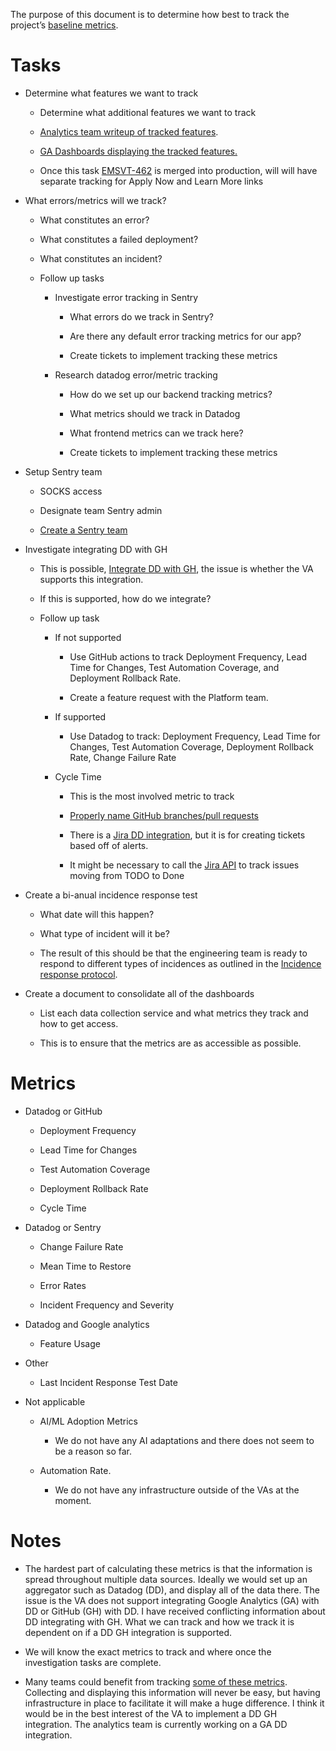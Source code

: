 The purpose of this document is to determine how best to track the project’s [baseline metrics](https://docs.google.com/spreadsheets/d/1thjziKGDsql-H0U7YhAMGI4M5ymZZ3LO8o-0cpD6Yfc/edit?gid=0#gid=0).

# Tasks

*   Determine what features we want to track
    
    *   Determine what additional features we want to track
        
    *   [Analytics team writeup of tracked features](https://docs.google.com/document/d/14jj6wEmqPiPrpMFX2Mq25aW8thvr1l9tbjB-iRe22W4/edit?tab=t.0).
        
    *   [GA Dashboards displaying the tracked features.](https://analytics.google.com/analytics/web/#/analysis/p419143770/edit/elcziEc8RiGSOmpQhEx5OA)
        
    *   Once this task [EMSVT-462](https://jira.devops.va.gov/browse/PTEMSVT-462) is merged into production, will will have separate tracking for Apply Now and Learn More links
        
*   What errors/metrics will we track?
    
    *   What constitutes an error?
        
    *   What constitutes a failed deployment?
        
    *   What constitutes an incident?
        
    *   Follow up tasks
        
        *   Investigate error tracking in Sentry
            
            *   What errors do we track in Sentry?
                
            *   Are there any default error tracking metrics for our app?
                
            *   Create tickets to implement tracking these metrics
                
        *   Research datadog error/metric tracking
            
            *   How do we set up our backend tracking metrics?
                
            *   What metrics should we track in Datadog
                
            *   What frontend metrics can we track here?
                
            *   Create tickets to implement tracking these metrics
                
*   Setup Sentry team
    
    *   SOCKS access
        
    *   Designate team Sentry admin
        
    *   [Create a Sentry team](https://depo-platform-documentation.scrollhelp.site/developer-docs/tracking-application-errors-with-sentry)
        
*   Investigate integrating DD with GH
    
    *   This is possible, [Integrate DD with GH](https://docs.datadoghq.com/integrations/github/), the issue is whether the VA supports this integration.
        
    *   If this is supported, how do we integrate?
        
    *   Follow up task
        
        *   If not supported
            
            *   Use GitHub actions to track Deployment Frequency, Lead Time for Changes, Test Automation Coverage, and Deployment Rollback Rate.
                
            *   Create a feature request with the Platform team.
                
        *   If supported
            
            *   Use Datadog to track: Deployment Frequency, Lead Time for Changes, Test Automation Coverage, Deployment Rollback Rate, Change Failure Rate
                
        *   Cycle Time
            
            *   This is the most involved metric to track
                
            *   [Properly name GitHub branches/pull requests](https://support.atlassian.com/jira-cloud-administration/docs/use-the-github-for-jira-app/)
                
            *   There is a [Jira DD integration](https://docs.datadoghq.com/integrations/jira/), but it is for creating tickets based off of alerts.
                
            *   It might be necessary to call the [Jira API](https://developer.atlassian.com/cloud/jira/platform/rest/v3/api-group-issues/#api-rest-api-3-changelog-bulkfetch-post) to track issues moving from TODO to Done
                
*   Create a bi-anual incidence response test
    
    *   What date will this happen?
        
    *   What type of incident will it be?
        
    *   The result of this should be that the engineering team is ready to respond to different types of incidences as outlined in the [Incidence response protocol](https://depo-platform-documentation.scrollhelp.site/developer-docs/incident-response-documentation-for-application-te).
        
*   Create a document to consolidate all of the dashboards
    
    *   List each data collection service and what metrics they track and how to get access.
        
    *   This is to ensure that the metrics are as accessible as possible.

# Metrics

*   Datadog or GitHub
    
    *   Deployment Frequency
        
    *   Lead Time for Changes
        
    *   Test Automation Coverage
        
    *   Deployment Rollback Rate
        
    *   Cycle Time
        
*   Datadog or Sentry
    
    *   Change Failure Rate
        
    *   Mean Time to Restore
        
    *   Error Rates
        
    *   Incident Frequency and Severity
        
*   Datadog and Google analytics
    
    *   Feature Usage
        
*   Other
    
    *   Last Incident Response Test Date
        
*   Not applicable
    
    *   AI/ML Adoption Metrics
        
        *   We do not have any AI adaptations and there does not seem to be a reason so far.
            
    *   Automation Rate. 
        
        *   We do not have any infrastructure outside of the VAs at the moment.

# Notes

*   The hardest part of calculating these metrics is that the information is spread throughout multiple data sources. Ideally we would set up an aggregator such as Datadog (DD), and display all of the data there. The issue is the VA does not support integrating Google Analytics (GA) with DD or GitHub (GH) with DD. I have received conflicting information about DD integrating with GH. What we can track and how we track it is dependent on if a DD GH integration is supported.
    
*   We will know the exact metrics to track and where once the investigation tasks are complete.
    

*    Many teams could benefit from tracking [some of these metrics](https://docs.datadoghq.com/dora_metrics/). Collecting and displaying this information will never be easy, but having infrastructure in place to facilitate it will make a huge difference. I think it would be in the best interest of the VA to implement a DD GH integration. The analytics team is currently working on a GA DD integration.
